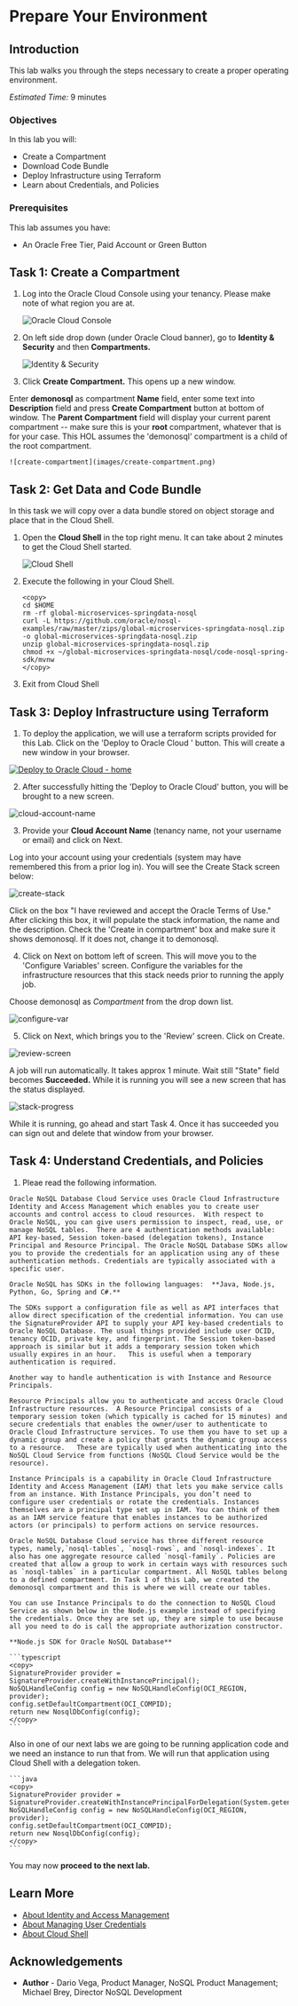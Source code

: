 # Prepare Your Environment

## Introduction

This lab walks you through the steps necessary to create a proper operating environment.

_Estimated Time:_ 9 minutes

### Objectives

In this lab you will:
* Create a Compartment
* Download Code Bundle
* Deploy Infrastructure using Terraform
* Learn about Credentials, and Policies

### Prerequisites

This lab assumes you have:

* An Oracle Free Tier, Paid Account or Green Button


## Task 1: Create a Compartment

1. Log into the Oracle Cloud Console using your tenancy. Please make note of
what region you are at.

    ![Oracle Cloud Console](images/home-page.png)

2. On left side drop down (under Oracle Cloud banner), go to **Identity & Security**
and then **Compartments.**

    ![Identity & Security](https://oracle-livelabs.github.io/common/images/console/id-compartment.png)

3. Click **Create Compartment.** This opens up a new window.

  Enter **demonosql** as compartment **Name** field, enter some text into **Description**
  field and press **Create Compartment** button at bottom of window.
  The **Parent Compartment** field will display your current parent compartment --
  make sure this is your **root** compartment, whatever that is for your case.
  This HOL assumes the 'demonosql' compartment is a child of the root compartment.

    ![create-compartment](images/create-compartment.png)

## Task 2: Get Data and Code Bundle

In this task we will copy over a data bundle stored on object storage and
place that in the Cloud Shell.

1. Open the **Cloud Shell** in the top right menu. It can take about 2 minutes
to get the Cloud Shell started.

    ![Cloud Shell](https://oracle-livelabs.github.io/common/images/console/cloud-shell.png)

2. Execute the following in your Cloud Shell.

    ```shell
    <copy>
    cd $HOME
    rm -rf global-microservices-springdata-nosql
    curl -L https://github.com/oracle/nosql-examples/raw/master/zips/global-microservices-springdata-nosql.zip -o global-microservices-springdata-nosql.zip
    unzip global-microservices-springdata-nosql.zip
    chmod +x ~/global-microservices-springdata-nosql/code-nosql-spring-sdk/mvnw
    </copy>
    ```

3. Exit from Cloud Shell

## Task 3: Deploy Infrastructure using Terraform

1. To deploy the application, we will use a terraform scripts provided for this Lab. Click on the 'Deploy to Oracle Cloud ' button.  This will create a new window in your browser.

  [![Deploy to Oracle Cloud - home](https://oci-resourcemanager-plugin.plugins.oci.oraclecloud.com/latest/deploy-to-oracle-cloud.svg)](https://cloud.oracle.com/resourcemanager/stacks/create?zipUrl=https://github.com/oracle/nosql-examples/raw/master/zips/global-microservices-springdata-nosql.zip)

2. After successfully hitting the 'Deploy to Oracle Cloud' button, you will be brought to a new screen.

  ![cloud-account-name](images/cloud-account-name.png)


3. Provide your **Cloud Account Name** (tenancy name, not your username or email) and click on Next.

  Log into your account using your credentials (system may have remembered this from a prior log in).  You will see the Create Stack screen below:

  ![create-stack](images/create-stack.png)

  Click on the box "I have reviewed and accept the Oracle Terms of Use."  After clicking this box, it will populate the stack information, the name and the description.  Check the 'Create in compartment' box and make sure it shows demonosql.   If it does not, change it to demonosql.  

4. Click on Next on bottom left of screen.  This will move you to the 'Configure Variables' screen. Configure the variables for the infrastructure resources that this stack needs prior to running the apply job.

  Choose demonosql as _Compartment_  from the drop down list.

  ![configure-var](images/configure-var.png)

5. Click on Next, which brings you to the 'Review' screen.  Click on Create.

  ![review-screen](images/review-screen.png)

  A job will run automatically. It takes approx 1 minute. Wait still "State" field becomes **Succeeded.**  While it is running you will see a new screen that has the status displayed.   

  ![stack-progress](images/stack-progress.png)

  While it is running, go ahead and start Task 4. Once it has succeeded you can sign out and  delete that window from your browser.

## Task 4: Understand Credentials, and Policies

  1. Pleae read the following information.

    Oracle NoSQL Database Cloud Service uses Oracle Cloud Infrastructure Identity and Access Management which enables you to create user accounts and control access to cloud resources.  With respect to Oracle NoSQL, you can give users permission to inspect, read, use, or manage NoSQL tables.  There are 4 authentication methods available: API key-based, Session token-based (delegation tokens), Instance Principal and Resource Principal. The Oracle NoSQL Database SDKs allow you to provide the credentials for an application using any of these authentication methods. Credentials are typically associated with a specific user.

    Oracle NoSQL has SDKs in the following languages:  **Java, Node.js, Python, Go, Spring and C#.**

    The SDKs support a configuration file as well as API interfaces that allow direct specification of the credential information. You can use the SignatureProvider API to supply your API key-based credentials to Oracle NoSQL Database. The usual things provided include user OCID, tenancy OCID, private key, and fingerprint. The Session token-based approach is similar but it adds a temporary session token which usually expires in an hour.   This is useful when a temporary authentication is required.

    Another way to handle authentication is with Instance and Resource Principals.

    Resource Principals allow you to authenticate and access Oracle Cloud Infrastructure resources.  A Resource Principal consists of a temporary session token (which typically is cached for 15 minutes) and secure credentials that enables the owner/user to authenticate to Oracle Cloud Infrastructure services. To use them you have to set up a dynamic group and create a policy that grants the dynamic group access to a resource.   These are typically used when authenticating into the NoSQL Cloud Service from functions (NoSQL Cloud Service would be the resource).

    Instance Principals is a capability in Oracle Cloud Infrastructure Identity and Access Management (IAM) that lets you make service calls from an instance. With Instance Principals, you don’t need to configure user credentials or rotate the credentials. Instances themselves are a principal type set up in IAM. You can think of them as an IAM service feature that enables instances to be authorized actors (or principals) to perform actions on service resources.

    Oracle NoSQL Database Cloud service has three different resource types, namely,`nosql-tables`, `nosql-rows`, and `nosql-indexes`. It also has one aggregate resource called `nosql-family`. Policies are created that allow a group to work in certain ways with resources such as `nosql-tables` in a particular compartment. All NoSQL tables belong to a defined compartment. In Task 1 of this Lab, we created the demonosql compartment and this is where we will create our tables.

    You can use Instance Principals to do the connection to NoSQL Cloud Service as shown below in the Node.js example instead of specifying the credentials. Once they are set up, they are simple to use because all you need to do is call the appropriate authorization constructor.

    **Node.js SDK for Oracle NoSQL Database**

    ```typescript
    <copy>
    SignatureProvider provider = SignatureProvider.createWithInstancePrincipal();
    NoSQLHandleConfig config = new NoSQLHandleConfig(OCI_REGION, provider);
    config.setDefaultCompartment(OCI_COMPID);
    return new NosqlDbConfig(config);
    </copy>
    ```

   Also in one of our next labs we are going to be running application code and we need an instance to run that from. We will run that application using Cloud Shell with a delegation token.

    ```java
    <copy>
    SignatureProvider provider = SignatureProvider.createWithInstancePrincipalForDelegation(System.getenv("OCI_obo_token"));
    NoSQLHandleConfig config = new NoSQLHandleConfig(OCI_REGION, provider);
    config.setDefaultCompartment(OCI_COMPID);
    return new NosqlDbConfig(config);
    </copy>
    ```

   You may now **proceed to the next lab.**

## Learn More

* [About Identity and Access Management](https://docs.oracle.com/en-us/iaas/Content/Identity/Concepts/overview.htm)
* [About Managing User Credentials](https://docs.oracle.com/en-us/iaas/Content/Identity/Tasks/managingcredentials.htm)
* [About Cloud Shell](https://docs.oracle.com/en-us/iaas/Content/API/Concepts/cloudshellintro.htm)


## Acknowledgements
* **Author** - Dario Vega, Product Manager, NoSQL Product Management; Michael Brey, Director NoSQL Development
